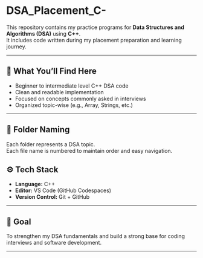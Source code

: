 # DSA_Placement_C-

This repository contains my practice programs for **Data Structures and Algorithms (DSA)** using **C++**.  
It includes code written during my placement preparation and learning journey.

---

## 🚀 What You’ll Find Here

- Beginner to intermediate level C++ DSA code
- Clean and readable implementation
- Focused on concepts commonly asked in interviews
- Organized topic-wise (e.g., Array, Strings, etc.)

---

## 📂 Folder Naming

Each folder represents a DSA topic.  
Each file name is numbered to maintain order and easy navigation.

## ⚙️ Tech Stack

- **Language:** C++
- **Editor:** VS Code (GitHub Codespaces)
- **Version Control:** Git + GitHub

---

## 🎯 Goal

To strengthen my DSA fundamentals and build a strong base for coding interviews and software development.

---
